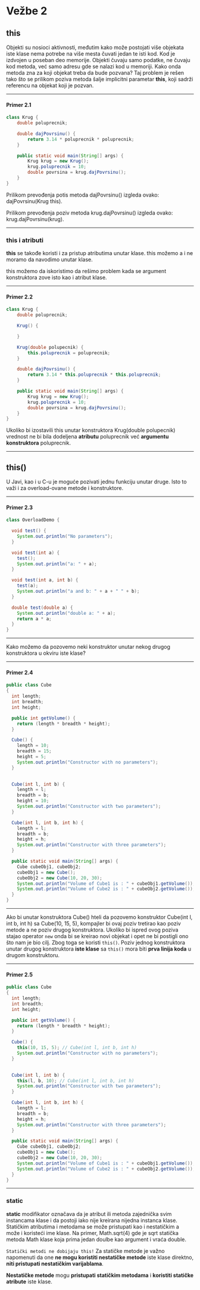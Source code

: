 # Vežbe 2

## this

Objekti su nosioci aktivnosti, međutim kako može postojati više objekata iste klase nema potrebe na više mesta
čuvati jedan te isti kod. Kod je izdvojen u poseban deo memorije. Objekti čuvaju samo podatke, ne čuvaju kod metoda, već samo adresu gde se nalazi kod u memoriji. Kako onda metoda zna za koji objekat treba da bude pozvana? Taj problem je rešen tako što se
prilikom poziva metoda šalje implicitni parametar **this**, koji sadrži referencu na objekat koji je pozvan.

---

#### Primer 2.1

```java
class Krug {
    double poluprecnik;

    double dajPovrsinu() {
        return 3.14 * poluprecnik * poluprecnik;
    }

    public static void main(String[] args) {
        Krug krug = new Krug();
        krug.poluprecnik = 10;
        double povrsina = krug.dajPovrsinu();
    }
}
```

Prilikom prevođenja potis metoda dajPovrsinu() izgleda ovako: dajPovrsinu(Krug this).

Prilikom prevođenja poziv metoda krug.dajPovrsinu() izgleda ovako: krug.dajPovrsinu(krug).

---

### this i atributi

**this** se takođe koristi i za pristup atributima unutar klase. this možemo a i ne moramo da navodimo unutar klase.

this možemo da iskoristimo da rešimo problem kada se argument konstruktora zove isto kao i atribut klase.

---

#### Primer 2.2

```java
class Krug {
    double poluprecnik;

    Krug() {

    }

    Krug(double polupecnik) {
        this.poluprecnik = poluprecnik;
    }

    double dajPovrsinu() {
        return 3.14 * this.poluprecnik * this.poluprecnik;
    }

    public static void main(String[] args) {
        Krug krug = new Krug();
        krug.poluprecnik = 10;
        double povrsina = krug.dajPovrsinu();
    }
}
```

Ukoliko bi izostavili this unutar konstruktora Krug(double polupecnik) vrednost ne bi bila dodeljena **atributu** poluprecnik već **argumentu konstruktora** poluprecnik.

---

## this()

U Javi, kao i u C-u je moguće pozivati jednu funkciju unutar druge. Isto to važi i za overload-ovane metode i konstruktore.

---

#### Primer 2.3

```java
class OverloadDemo {

  void test() {
    System.out.println("No parameters");
  }

  void test(int a) {
    test();
    System.out.println("a: " + a);
  }

  void test(int a, int b) {
    test(a);
    System.out.println("a and b: " + a + " " + b);
  }

  double test(double a) {
    System.out.println("double a: " + a);
    return a * a;
  }
}
```

---

Kako možemo da pozovemo neki konstruktor unutar nekog drugog konstruktora u okviru iste klase?

---

#### Primer 2.4

```java
public class Cube
{
  int length;
  int breadth;
  int height;

  public int getVolume() {
    return (length * breadth * height);
  }

  Cube() {
    length = 10;
    breadth = 15;
    height = 5;
    System.out.println("Constructor with no parameters");
  }

  
  Cube(int l, int b) {
    length = l;
    breadth = b;
    height = 10;
    System.out.println("Constructor with two parameters");
  }

  Cube(int l, int b, int h) {
    length = l;
    breadth = b;
    height = h;
    System.out.println("Constructor with three parameters");
  }

  public static void main(String[] args) {
    Cube cubeObj1, cubeObj2;
    cubeObj1 = new Cube();
    cubeObj2 = new Cube(10, 20, 30);
    System.out.println("Volume of Cube1 is : " + cubeObj1.getVolume());
    System.out.println("Volume of Cube2 is : " + cubeObj2.getVolume());
  }
}
```

---

Ako bi unutar konstruktora Cube() hteli da pozovemo konstruktor Cube(int l, int b, int h) sa Cube(10, 15, 5), kompajler bi ovaj poziv tretirao kao poziv metode a ne poziv drugog konstruktora. Ukoliko bi ispred ovog poziva stajao operator `new` onda bi se kreirao novi objekat i opet ne bi postigli ono što nam je bio cilj. Zbog toga se koristi `this()`. Poziv jednog konstruktora unutar drugog konstruktora **iste klase** sa `this()` mora biti **prva linija koda** u drugom konstruktoru.

---

#### Primer 2.5

```java
public class Cube
{
  int length;
  int breadth;
  int height;

  public int getVolume() {
    return (length * breadth * height);
  }

  Cube() {
    this(10, 15, 5); // Cube(int l, int b, int h)
    System.out.println("Constructor with no parameters");
  }

  
  Cube(int l, int b) {
    this(l, b, 10); // Cube(int l, int b, int h)
    System.out.println("Constructor with two parameters");
  }

  Cube(int l, int b, int h) {
    length = l;
    breadth = b;
    height = h;
    System.out.println("Constructor with three parameters");
  }

  public static void main(String[] args) {
    Cube cubeObj1, cubeObj2;
    cubeObj1 = new Cube();
    cubeObj2 = new Cube(10, 20, 30);
    System.out.println("Volume of Cube1 is : " + cubeObj1.getVolume());
    System.out.println("Volume of Cube2 is : " + cubeObj2.getVolume());
  }
}
```

---

### static

**static** modifikator označava da je atribut ili metoda zajednička svim instancama klase i da postoji iako nije kreirana nijedna instanca klase.
Statičkim atributima i metodama se može pristupati kao i nestatičkim a može
i koristeći ime klase. Na primer, Math.sqrt(4) gde je sqrt statička metoda
Math klase koja prima jedan doulbe kao argument i vraća double.

`Statički metodi ne dobijaju this!` Za statičke metode je važno napomenuti da one **ne mogu koristiti nestatičke metode** iste klase direktno, **niti pristupati nestatičkim varijablama**.

**Nestatičke metode** mogu **pristupati statičkim metodama** i **koristiti statičke atribute** iste klase.
